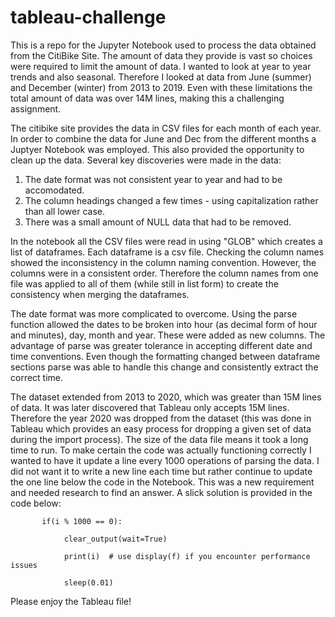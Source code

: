 # tableau-challenge
This is a repo for the Jupyter Notebook used to process the data obtained from the CitiBike Site.  The amount of data they provide is vast so choices were required to limit the amount of data.  I wanted to look at year to year trends and also seasonal.  Therefore I looked at data from June (summer) and December (winter) from 2013 to 2019.  Even with these limitations the total amount of data was over 14M lines, making this a challenging assignment.

The citibike site provides the data in CSV files for each month of each year.  In order to combine the data for June and Dec from the different months a Juptyer Notebook was employed.  This also provided the opportunity to clean up the data.  Several key discoveries were made in the data:
1. The date format was not consistent year to year and had to be accomodated.
2. The column headings changed a few times - using capitalization rather than all lower case.
3. There was a small amount of NULL data that had to be removed.

In the notebook all the CSV files were read in using "GLOB" which creates a list of dataframes.  Each dataframe is a csv file.  Checking the column names showed the inconsistency in the column naming convention.  However, the columns were in a consistent order.  Therefore the column names from one file was applied to all of them (while still in list form) to create the consistency when merging the dataframes.

The date format was more complicated to overcome.  Using the parse function allowed the dates to be broken into hour (as decimal form of hour and minutes), day, month and year.  These were added as new columns.  The advantage of parse was greater tolerance in accepting different date and time conventions.  Even though the formatting changed between dataframe sections parse was able to handle this change and consistently extract the correct time.

The dataset extended from 2013 to 2020, which was greater than 15M lines of data.  It was later discovered that Tableau only accepts 15M lines.  Therefore the year 2020 was dropped from the dataset (this was done in Tableau which provides an easy process for dropping a given set of data during the import process).  The size of the data file means it took a long time to run.  To make certain the code was actually functioning correctly I wanted to have it update a line every 1000 operations of parsing the data.  I did not want it to write a new line each time but rather continue to update the one line below the code in the Notebook.  This was a new requirement and needed research to find an answer.  A slick solution is provided in the code below:

  
           if(i % 1000 == 0):
 
                clear_output(wait=True)
                
                print(i)  # use display(f) if you encounter performance issues
                
                sleep(0.01)
                
 Please enjoy the Tableau file!
